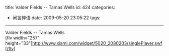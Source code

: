 title: Valder Fields -- Tamas Wells
id: 424
categories:
  - 闲言碎语
date: 2009-05-20 23:05:22
tags:
---

Valder Fields -- Tamas Wells
</br>[flv width=&quot;257&quot; height=&quot;33&quot;]http://www.xiami.com/widget/5020_2080203/singlePlayer.swf[/flv]
